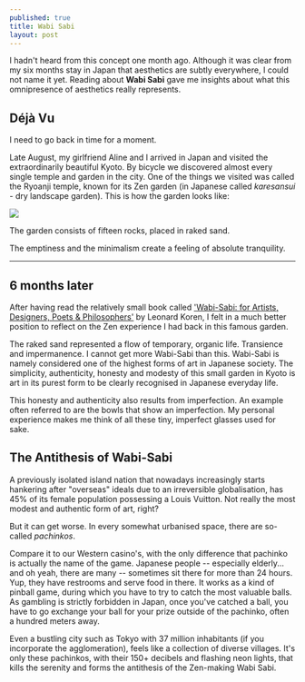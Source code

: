 ```yaml
---
published: true
title: Wabi Sabi
layout: post
---
```

I hadn't heard from this concept one month ago. Although it was clear from my six months stay in Japan that aesthetics are subtly everywhere, I could not name it yet. Reading about **Wabi Sabi** gave me insights about what this omnipresence of aesthetics really represents.

## Déjà Vu 

I need to go back in time for a moment.

Late August, my girlfriend Aline and I arrived in Japan and visited the extraordinarily beautiful Kyoto. By bicycle we discovered almost every single temple and garden in the city. One of the things we visited was called the Ryoanji temple, known for its Zen garden (in Japanese called *karesansui* - dry landscape garden). This is how the garden looks like:

![](http://img.timeinc.net/time/photoessays/2011/travel_kyoto/03_ryoanji.jpg)

The garden consists of fifteen rocks, placed in raked sand. 

The emptiness and the minimalism create a feeling of absolute tranquility. 







_______________
## 6 months later

After having read the relatively small book called ['Wabi-Sabi: for Artists, Designers, Poets & Philosophers'](https://www.goodreads.com/book/show/42190.Wabi_Sabi) by Leonard Koren, I felt in a much better position to reflect on the Zen experience I had back in this famous garden. 

The raked sand represented a flow of temporary, organic life. Transience and impermanence. I cannot get more Wabi-Sabi than this. Wabi-Sabi is namely considered one of the highest forms of art in Japanese society. The simplicity, authenticity, honesty and modesty of this small garden in Kyoto is art in its purest form to be clearly recognised in Japanese everyday life.

This honesty and authenticity also results from imperfection. An example often referred to are the bowls that show an imperfection. My personal experience makes me think of all these tiny, imperfect glasses used for sake. 

[](https://img1.etsystatic.com/047/0/9941691/il_570xN.739959813_c67s.jpg)

## The Antithesis of Wabi-Sabi

A previously isolated island nation that nowadays increasingly starts hankering after "overseas" ideals due to an irreversible globalisation, has 45% of its female population possessing a Louis Vuitton. Not really the most modest and authentic form of art, right? 

But it can get worse. In every somewhat urbanised space, there are so-called *pachinkos*.

 [](http://ichef.bbci.co.uk/wwfeatures/624_351/images/live/p0/0x/ft/p00xftgs.jpg)

Compare it to our Western casino's, with the only difference that pachinko is actually the name of the game. Japanese people -- especially elderly... and oh yeah, there are many -- sometimes sit there for more than 24 hours. Yup, they have restrooms and serve food in there. It works as a kind of pinball game, during which you have to try to catch the most valuable balls. As gambling is strictly forbidden in Japan, once you've catched a ball, you have to go exchange your ball for your prize outside of the pachinko, often a hundred meters away. 

Even a bustling city such as Tokyo with 37 million inhabitants (if you incorporate the agglomeration), feels like a collection of diverse villages. It's only these pachinkos, with their 150+ decibels and flashing neon lights, that kills the serenity and forms the antithesis of the Zen-making Wabi Sabi.